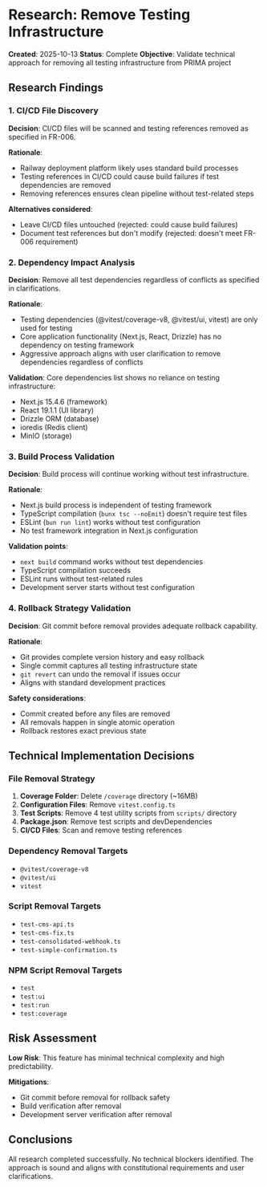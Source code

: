 # Research: Remove Testing Infrastructure

**Created**: 2025-10-13
**Status**: Complete
**Objective**: Validate technical approach for removing all testing infrastructure from PRIMA project

## Research Findings

### 1. CI/CD File Discovery

**Decision**: CI/CD files will be scanned and testing references removed as specified in FR-006.

**Rationale**:
- Railway deployment platform likely uses standard build processes
- Testing references in CI/CD could cause build failures if test dependencies are removed
- Removing references ensures clean pipeline without test-related steps

**Alternatives considered**:
- Leave CI/CD files untouched (rejected: could cause build failures)
- Document test references but don't modify (rejected: doesn't meet FR-006 requirement)

### 2. Dependency Impact Analysis

**Decision**: Remove all test dependencies regardless of conflicts as specified in clarifications.

**Rationale**:
- Testing dependencies (@vitest/coverage-v8, @vitest/ui, vitest) are only used for testing
- Core application functionality (Next.js, React, Drizzle) has no dependency on testing framework
- Aggressive approach aligns with user clarification to remove dependencies regardless of conflicts

**Validation**: Core dependencies list shows no reliance on testing infrastructure:
- Next.js 15.4.6 (framework)
- React 19.1.1 (UI library)
- Drizzle ORM (database)
- ioredis (Redis client)
- MinIO (storage)

### 3. Build Process Validation

**Decision**: Build process will continue working without test infrastructure.

**Rationale**:
- Next.js build process is independent of testing framework
- TypeScript compilation (`bunx tsc --noEmit`) doesn't require test files
- ESLint (`bun run lint`) works without test configuration
- No test framework integration in Next.js configuration

**Validation points**:
- `next build` command works without test dependencies
- TypeScript compilation succeeds
- ESLint runs without test-related rules
- Development server starts without test configuration

### 4. Rollback Strategy Validation

**Decision**: Git commit before removal provides adequate rollback capability.

**Rationale**:
- Git provides complete version history and easy rollback
- Single commit captures all testing infrastructure state
- `git revert` can undo the removal if issues occur
- Aligns with standard development practices

**Safety considerations**:
- Commit created before any files are removed
- All removals happen in single atomic operation
- Rollback restores exact previous state

## Technical Implementation Decisions

### File Removal Strategy

1. **Coverage Folder**: Delete `/coverage` directory (~16MB)
2. **Configuration Files**: Remove `vitest.config.ts`
3. **Test Scripts**: Remove 4 test utility scripts from `scripts/` directory
4. **Package.json**: Remove test scripts and devDependencies
5. **CI/CD Files**: Scan and remove testing references

### Dependency Removal Targets

- `@vitest/coverage-v8`
- `@vitest/ui`
- `vitest`

### Script Removal Targets

- `test-cms-api.ts`
- `test-cms-fix.ts`
- `test-consolidated-webhook.ts`
- `test-simple-confirmation.ts`

### NPM Script Removal Targets

- `test`
- `test:ui`
- `test:run`
- `test:coverage`

## Risk Assessment

**Low Risk**: This feature has minimal technical complexity and high predictability.

**Mitigations**:
- Git commit before removal for rollback safety
- Build verification after removal
- Development server verification after removal

## Conclusions

All research completed successfully. No technical blockers identified. The approach is sound and aligns with constitutional requirements and user clarifications.